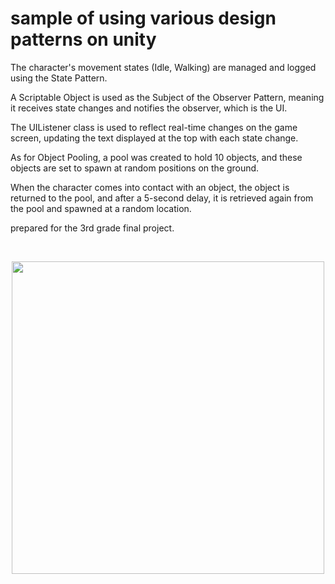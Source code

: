 # sample of using various design patterns on unity

The character's movement states (Idle, Walking) are managed and logged using the State Pattern.  

A Scriptable Object is used as the Subject of the Observer Pattern, meaning it receives state changes and notifies the observer, which is the UI.  

The UIListener class is used to reflect real-time changes on the game screen, updating the text displayed at the top with each state change.

As for Object Pooling, a pool was created to hold 10 objects, and these objects are set to spawn at random positions on the ground.

When the character comes into contact with an object, the object is returned to the pool, and after a 5-second delay, it is retrieved again from the pool and spawned at a random location.

prepared for the 3rd grade final project.

<br>
<p align="center">
  <img src="https://github.com/yrkn/patternsample/blob/main/ss.png" width="500"/>
</p>

